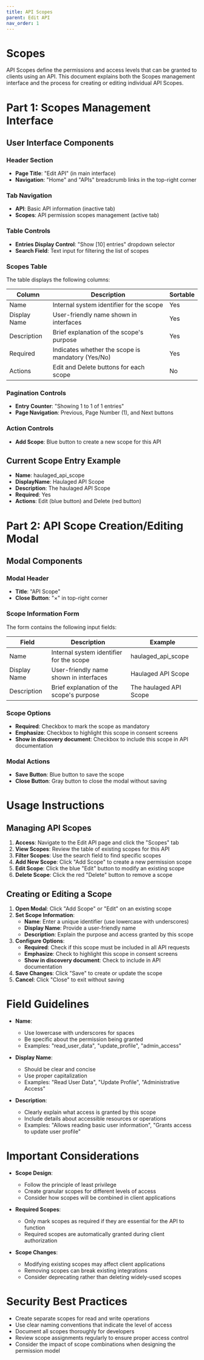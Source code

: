 ```yaml
---
title: API Scopes
parent: Edit API
nav_order: 1
---
```


# Scopes

API Scopes define the permissions and access levels that can be granted to clients using an API. This document explains both the Scopes management interface and the process for creating or editing individual API Scopes.

# Part 1: Scopes Management Interface

## User Interface Components

### Header Section
- **Page Title**: "Edit API" (in main interface)
- **Navigation**: "Home" and "APIs" breadcrumb links in the top-right corner

### Tab Navigation
- **API**: Basic API information (inactive tab)
- **Scopes**: API permission scopes management (active tab)

### Table Controls
- **Entries Display Control**: "Show [10] entries" dropdown selector
- **Search Field**: Text input for filtering the list of scopes

### Scopes Table
The table displays the following columns:

| Column | Description | Sortable |
|--------|-------------|----------|
| Name | Internal system identifier for the scope | Yes |
| Display Name | User-friendly name shown in interfaces | Yes |
| Description | Brief explanation of the scope's purpose | Yes |
| Required | Indicates whether the scope is mandatory (Yes/No) | Yes |
| Actions | Edit and Delete buttons for each scope | No |

### Pagination Controls
- **Entry Counter**: "Showing 1 to 1 of 1 entries"
- **Page Navigation**: Previous, Page Number (1), and Next buttons

### Action Controls
- **Add Scope**: Blue button to create a new scope for this API

## Current Scope Entry Example
- **Name**: haulaged_api_scope
- **DisplayName**: Haulaged API Scope
- **Description**: The haulaged API Scope
- **Required**: Yes
- **Actions**: Edit (blue button) and Delete (red button)

# Part 2: API Scope Creation/Editing Modal

## Modal Components

### Modal Header
- **Title**: "API Scope"
- **Close Button**: "×" in top-right corner

### Scope Information Form
The form contains the following input fields:

| Field | Description | Example |
|-------|-------------|---------|
| Name | Internal system identifier for the scope | haulaged_api_scope |
| Display Name | User-friendly name shown in interfaces | Haulaged API Scope |
| Description | Brief explanation of the scope's purpose | The haulaged API Scope |

### Scope Options
- **Required**: Checkbox to mark the scope as mandatory
- **Emphasize**: Checkbox to highlight this scope in consent screens
- **Show in discovery document**: Checkbox to include this scope in API documentation

### Modal Actions
- **Save Button**: Blue button to save the scope
- **Close Button**: Gray button to close the modal without saving

# Usage Instructions

## Managing API Scopes
1. **Access**: Navigate to the Edit API page and click the "Scopes" tab
2. **View Scopes**: Review the table of existing scopes for this API
3. **Filter Scopes**: Use the search field to find specific scopes
4. **Add New Scope**: Click "Add Scope" to create a new permission scope
5. **Edit Scope**: Click the blue "Edit" button to modify an existing scope
6. **Delete Scope**: Click the red "Delete" button to remove a scope

## Creating or Editing a Scope
1. **Open Modal**: Click "Add Scope" or "Edit" on an existing scope
2. **Set Scope Information**:
   - **Name**: Enter a unique identifier (use lowercase with underscores)
   - **Display Name**: Provide a user-friendly name
   - **Description**: Explain the purpose and access granted by this scope
3. **Configure Options**:
   - **Required**: Check if this scope must be included in all API requests
   - **Emphasize**: Check to highlight this scope in consent screens
   - **Show in discovery document**: Check to include in API documentation
4. **Save Changes**: Click "Save" to create or update the scope
5. **Cancel**: Click "Close" to exit without saving

# Field Guidelines

- **Name**: 
  - Use lowercase with underscores for spaces
  - Be specific about the permission being granted
  - Examples: "read_user_data", "update_profile", "admin_access"

- **Display Name**:
  - Should be clear and concise
  - Use proper capitalization
  - Examples: "Read User Data", "Update Profile", "Administrative Access"

- **Description**:
  - Clearly explain what access is granted by this scope
  - Include details about accessible resources or operations
  - Examples: "Allows reading basic user information", "Grants access to update user profile"

# Important Considerations

- **Scope Design**: 
  - Follow the principle of least privilege
  - Create granular scopes for different levels of access
  - Consider how scopes will be combined in client applications

- **Required Scopes**:
  - Only mark scopes as required if they are essential for the API to function
  - Required scopes are automatically granted during client authorization

- **Scope Changes**:
  - Modifying existing scopes may affect client applications
  - Removing scopes can break existing integrations
  - Consider deprecating rather than deleting widely-used scopes

# Security Best Practices

- Create separate scopes for read and write operations
- Use clear naming conventions that indicate the level of access
- Document all scopes thoroughly for developers
- Review scope assignments regularly to ensure proper access control
- Consider the impact of scope combinations when designing the permission model